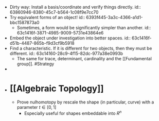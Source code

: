 - Dirty way: Install a basis/coordinate and verify things directly.
  id:: 63860946-8380-45c7-b564-1c08f9e7cc70
- Try equivalent forms of an object!
  id:: 6393f445-3a3c-4366-a1d1-bbc1587873a0
	- Sometimes, a form would be significantly simpler than another.
	  id:: 63c1416f-3871-4985-9009-5731e43864e6
- Embed the object under investigation into better spaces.
  id:: 63c1416f-d51b-4487-865b-f9d3cf9b5918
- Find a characteristic. If it is different for two objects, then they must be different.
  id:: 63c14160-28c9-4f15-82dc-977a38e0993b
	- The same for trace, determinant, cardinality and the [[Fundamental group]]. #Strategy
-
- # [[Algebraic Topology]]
	- Prove nulhomotopy by rescale the shape (in particular, curve) with a parameter $t\in [0,1]$
		- Especially useful for shapes embeddable into $R^n$